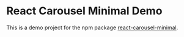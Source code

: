 # React Carousel Minimal Demo

This is a demo project for the npm package [react-carousel-minimal](https://www.npmjs.com/package/react-carousel-minimal).
